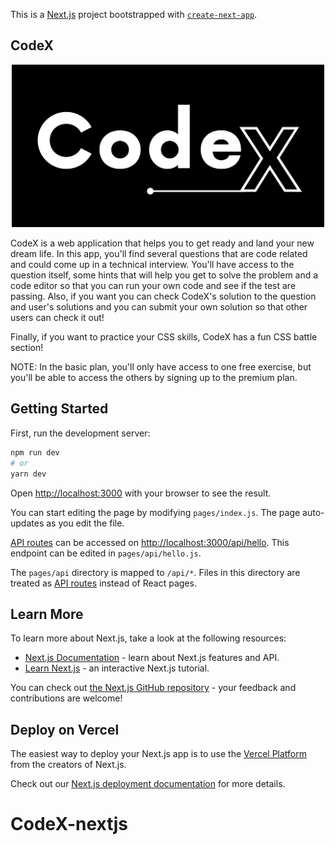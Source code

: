 This is a [Next.js](https://nextjs.org/) project bootstrapped with [`create-next-app`](https://github.com/vercel/next.js/tree/canary/packages/create-next-app).

## CodeX
<p align="center">
  <img src="/public/assets/images/CodeX_banner.png" width="500">
</p>
CodeX is a web application that helps you to get ready and land your new dream life. In this app, you'll find several questions that are code related and could come up in a technical interview. You'll have access to the question itself, some hints that will help you get to solve the problem and a code editor so that you can run your own code and see if the test are passing. Also, if you want you can check CodeX's solution to the question and user's solutions and you can submit your own solution so that other users can check it out!

Finally, if you want to practice your CSS skills, CodeX has a fun CSS battle section!

NOTE: In the basic plan, you'll only have access to one free exercise, but you'll be able to access the others by signing up to the premium plan.

## Getting Started

First, run the development server:

```bash
npm run dev
# or
yarn dev
```

Open [http://localhost:3000](http://localhost:3000) with your browser to see the result.

You can start editing the page by modifying `pages/index.js`. The page auto-updates as you edit the file.

[API routes](https://nextjs.org/docs/api-routes/introduction) can be accessed on [http://localhost:3000/api/hello](http://localhost:3000/api/hello). This endpoint can be edited in `pages/api/hello.js`.

The `pages/api` directory is mapped to `/api/*`. Files in this directory are treated as [API routes](https://nextjs.org/docs/api-routes/introduction) instead of React pages.

## Learn More

To learn more about Next.js, take a look at the following resources:

- [Next.js Documentation](https://nextjs.org/docs) - learn about Next.js features and API.
- [Learn Next.js](https://nextjs.org/learn) - an interactive Next.js tutorial.

You can check out [the Next.js GitHub repository](https://github.com/vercel/next.js/) - your feedback and contributions are welcome!

## Deploy on Vercel

The easiest way to deploy your Next.js app is to use the [Vercel Platform](https://vercel.com/new?utm_medium=default-template&filter=next.js&utm_source=create-next-app&utm_campaign=create-next-app-readme) from the creators of Next.js.

Check out our [Next.js deployment documentation](https://nextjs.org/docs/deployment) for more details.
# CodeX-nextjs
